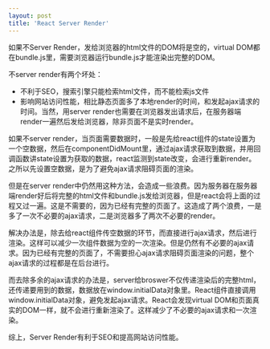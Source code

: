 ```yaml
---
layout: post
title: 'React Server Render'
---
```


如果不Server Render，发给浏览器的html文件的DOM将是空的，virtual DOM都在bundle.js里，需要浏览器运行bundle.js才能渲染出完整的DOM。

不server render有两个坏处：

- 不利于SEO，搜索引擎只能检索html文件，而不能检索js文件
- 影响网站访问性能，相比静态页面多了本地render的时间，和发起ajax请求的时间。当然，用server render也需要在浏览器发出请求后，在服务器端render一遍然后发给浏览器，除非页面不是实时render。

如果不server render，当页面需要数据时，一般是先给react组件的state设置为一个空数据，然后在componentDidMount里，通过ajax请求获取到数据，并用回调函数讲state设置为获取的数据，react监测到state改变，会进行重新render。之所以先设置空数据，是为了避免ajax请求阻碍页面的渲染。

但是在server render中仍然用这种方法，会造成一些浪费。因为服务器在服务器端render好后将完整的html文件和bundle.js发给浏览器，但是react会将上面的过程又过一遍。这是不需要的，因为已经有完整的页面了。这造成了两个浪费，一是多了一次不必要的ajax请求，二是浏览器多了两次不必要的render。

解决办法是，除去给react组件传空数据的环节，而直接进行ajax请求，然后进行渲染。这样可以减少一次组件数据为空的一次渲染。但是仍然有不必要的ajax请求。因为已经有完整的页面了，不需要担心ajax请求阻碍页面渲染的问题，整个ajax请求的过程都是在后台进行。

而去除多余的ajax请求的办法是，server给broswer不仅传递渲染后的完整html，还传递要用到的数据，数据放在window.initialData对象里。React组件直接调用window.initialData对象，避免发起ajax请求。React会发现virtual DOM和页面真实的DOM一样，就不会进行重新渲染了。这样减少了不必要的ajax请求和一次渲染。

综上，Server Render有利于SEO和提高网站访问性能。
